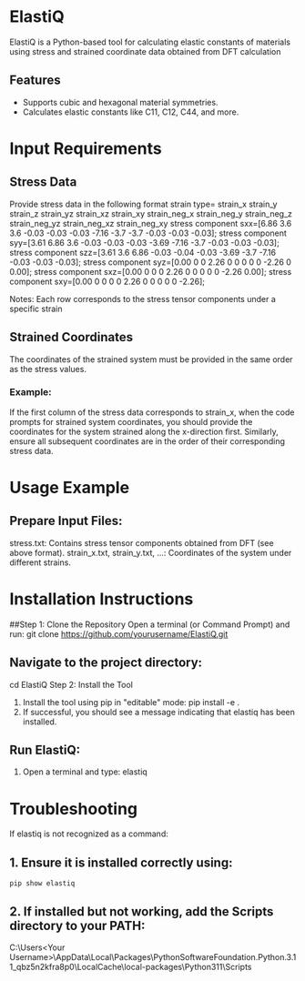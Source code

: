 # ElastiQ
ElastiQ is a Python-based tool for calculating elastic constants of materials using stress and strained coordinate data obtained from DFT calculation

## Features
- Supports cubic and hexagonal material symmetries.
- Calculates elastic constants like C11, C12, C44, and more.
# Input Requirements
## Stress Data
Provide stress data in the following format
strain type=         strain_x	strain_y	strain_z	strain_yz	strain_xz	strain_xy	strain_neg_x	strain_neg_y	strain_neg_z	strain_neg_yz	strain_neg_xz	strain_neg_xy
stress component sxx=[6.86	   3.6	    3.6	    -0.03	      -0.03	    -0.03	    -7.16	        -3.7	        -3.7	          -0.03	       -0.03	        -0.03];
stress component syy=[3.61	   6.86	     3.6	   -0.03	    -0.03	    -0.03	    -3.69	         -7.16	       -3.7	          -0.03	        -0.03	        -0.03];
stress component szz=[3.61	   3.6	    6.86	    -0.03	    -0.04	    -0.03	     -3.69	        -3.7	        -7.16	        -0.03	        -0.03	        -0.03];
stress component syz=[0.00	    0	        0	        2.26	    0	        0	          0	            0	            0	            -2.26	        0	          0.00];
stress component sxz=[0.00	     0	      0	        0	        2.26	     0	        0	            0	            0	            0	          -2.26        	0.00];
stress component sxy=[0.00	      0	      0	        0	        0	      2.26	        0	            0	            0	            0	            0	          -2.26];

Notes:
Each row corresponds to the stress tensor components under a specific strain

## Strained Coordinates
The coordinates of the strained system must be provided in the same order as the stress values.
### Example:
If the first column of the stress data corresponds to strain_x, when the code prompts for strained system coordinates, you should provide the coordinates for the system strained along the x-direction first.
Similarly, ensure all subsequent coordinates are in the order of their corresponding stress data.

# Usage Example
## Prepare Input Files:
stress.txt: Contains stress tensor components obtained from DFT (see above format).
strain_x.txt, strain_y.txt, ...: Coordinates of the system under different strains.

# Installation Instructions
##Step 1: Clone the Repository
Open a terminal (or Command Prompt) and run:
git clone https://github.com/yourusername/ElastiQ.git

## Navigate to the project directory:
cd ElastiQ
Step 2: Install the Tool

1. Install the tool using pip in "editable" mode:
pip install -e .
2. If successful, you should see a message indicating that elastiq has been installed.

## Run ElastiQ:
1. Open a terminal and type:
elastiq

# Troubleshooting
If elastiq is not recognized as a command:

 ## 1. Ensure it is installed correctly using:
    pip show elastiq
 ## 2. If installed but not working, add the Scripts directory to your PATH:
C:\Users\<Your Username>\AppData\Local\Packages\PythonSoftwareFoundation.Python.3.11_qbz5n2kfra8p0\LocalCache\local-packages\Python311\Scripts
